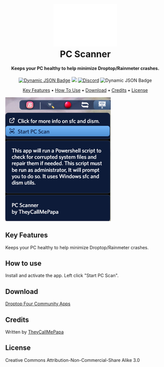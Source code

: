 <h1 align="center">
  <br>
  <a href="#"><img src="Button/Medium/Button.PNG" alt="Logo" width="200"></a>
  <br>
  PC Scanner
  <br>
</h1>

<h4 align="center">Keeps your PC healthy to help minimize Droptop/Rainmeter crashes.</h4>

<p align="center">
  <a href="https://droptopfour.com/community-apps"><img alt="Dynamic JSON Badge" src="https://img.shields.io/badge/dynamic/json?url=https%3A%2F%2Fraw.githubusercontent.com%2FDroptop-Four%2FGlobalData%2Fmain%2Fdata%2Fcommunity_apps%2Fcommunity_apps.json&query=%24.apps%5B72%5D%5B'version'%5D&prefix=v&label=Version&color=43ff64"></a>
  <a href="https://droptopfour.com"><img src="https://img.shields.io/badge/Droptop%20Four%20Website-43ff64"></a>
  <a href="https://droptopfour.com/discord"><img alt="Discord" src="https://img.shields.io/discord/800124057923485728"></a>
  <img alt="Dynamic JSON Badge" src="https://img.shields.io/badge/dynamic/json?url=https%3A%2F%2Fraw.githubusercontent.com%2FDroptop-Four%2FGlobalData%2Fmain%2Fdata%2Fcommunity_apps%2Fcommunity_apps.json&query=%24.apps%5B72%5D%5B'downloads'%5D&label=Downloads&color=d8624c">
</p>

<p align="center">
  <a href="#key-features">Key Features</a> •
  <a href="#how-to-use">How To Use</a> •
  <a href="#download">Download</a> •
  <a href="#credits">Credits</a> •
  <a href="#license">License</a>
</p>

![screenshot](Images/PreviewImage.png)

## Key Features
Keeps your PC healthy to help minimize Droptop/Rainmeter crashes.

## How to use
Install and activate the app.  Left click "Start PC Scan".

## Download
[Droptop Four Community Apps](https://droptopfour.com/community-apps/?id=26)

## Credits
Written by [TheyCallMePapa](https://github.com/papa-boynton)

## License
Creative Commons Attribution-Non-Commercial-Share Alike 3.0